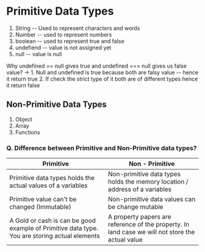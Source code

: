 # Primitive Data Types

1. String -- Used to represent characters and words 
2. Number -- used to represent numbers 
3. boolean -- used to represent true and false 
4. undefiend -- value is not assigned yet 
5. null -- value is null 

Why undefined == null gives true and undefined === null gives us false value? 
->  1. Null and undefined is true because both are falsy value -- hence it return true
    2. If check the strict type of it both are of different types hence it return false

## Non-Primitive Data Types

1. Object 
2. Array 
3. Functions 

### Q. Difference between Primitive and Non-Primitive data types? 

<table>
<thead>
<tr>
<th> Primitive </th>
<th> Non - Primitive </th>
</tr>
</thead>

<tbody>
<tr>
<td> Primitive data types holds the actual values of a variables </td>
<td> Non-primitive data types holds the memory location / address of a variables </td>
</tr>

<tr>
<td> Primitive value can't be changed (Immutable) </td>
<td> Non-primitive data values can be change mutable </td>
</tr>

<tr>
<td>A Gold or cash is can be good example of Primitive data type. You are storing actual elements </td>
<td> A property papers are reference of the property. In land case we will not store the actual value </td>
</tr>
</tbody>

</table>
